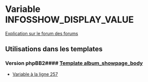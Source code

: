 # Variable INFOSSHOW_DISPLAY_VALUE
[Explication sur le forum des forums](http://forum.forumactif.com/t294113-listing-des-variables#INFOSSHOW_DISPLAY_VALUE)
## Utilisations dans les templates
### Version phpBB2#### [Template album_showpage_body](subsilver/album_showpage_body.md)
* [Variable à la ligne 257](../subsilver/album_showpage_body.tpl#L257)